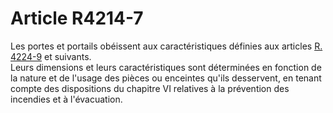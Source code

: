 # Article R4214-7

  
Les portes et portails obéissent aux caractéristiques définies aux articles [R. 4224-9][1] et suivants.   
Leurs dimensions et leurs caractéristiques sont déterminées en fonction de la nature et de l'usage des pièces ou enceintes qu'ils desservent, en tenant compte des dispositions du chapitre VI relatives à la prévention des incendies et à l'évacuation.

 [1]: /affichCodeArticle.do?cidTexte=LEGITEXT000006072050&idArticle=LEGIARTI000018488992&dateTexte=&categorieLien=cid